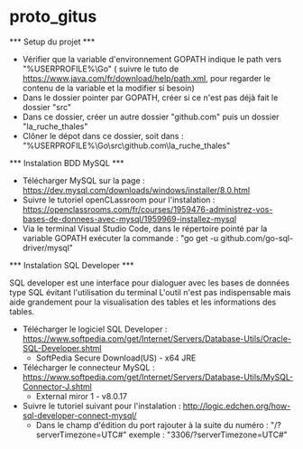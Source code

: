 # proto_gitus

*** Setup du projet ***

- Vérifier que la variable d'environnement GOPATH indique le path vers "%USERPROFILE%\Go" ( suivre le tuto de https://www.java.com/fr/download/help/path.xml, pour regarder le contenu de la variable et la modifier si besoin)
- Dans le dossier pointer par GOPATH, créer si ce n'est pas déjà fait le dossier "src"
- Dans ce dossier, créer un autre dossier "github.com" puis un dossier "la_ruche_thales"
- Clôner le dépot dans ce dossier, soit dans : "%USERPROFILE%\Go\src\github.com\la_ruche_thales"

*** Instalation BDD MySQL ***

- Télécharger MySQL sur la page : https://dev.mysql.com/downloads/windows/installer/8.0.html
- Suivre le tutoriel openCLassroom pour l'instalation : https://openclassrooms.com/fr/courses/1959476-administrez-vos-bases-de-donnees-avec-mysql/1959969-installez-mysql
- Via le terminal Visual Studio Code, dans le répertoire pointé par la variable GOPATH exécuter la commande : "go get -u github.com/go-sql-driver/mysql"

*** Instalation SQL Developer ***

SQL developer est une interface pour dialoguer avec les bases de données type SQL évitant l'utilisation du terminal
L'outil n'est pas indispensable mais aide grandement pour la visualisation des tables et les informations des tables.

- Télécharger le logiciel SQL Developer : https://www.softpedia.com/get/Internet/Servers/Database-Utils/Oracle-SQL-Developer.shtml
    * SoftPedia Secure Download(US) - x64 JRE
- Télécharger le connecteur MySQL : https://www.softpedia.com/get/Internet/Servers/Database-Utils/MySQL-Connector-J.shtml
    * External miror 1 - v8.0.17
- Suivre le tutoriel suivant pour l'instalation : http://logic.edchen.org/how-sql-developer-connect-mysql/
    * Dans le champ d'édition du port rajouter à la suite du numéro : "/?serverTimezone=UTC#" exemple : "3306/?serverTimezone=UTC#"


